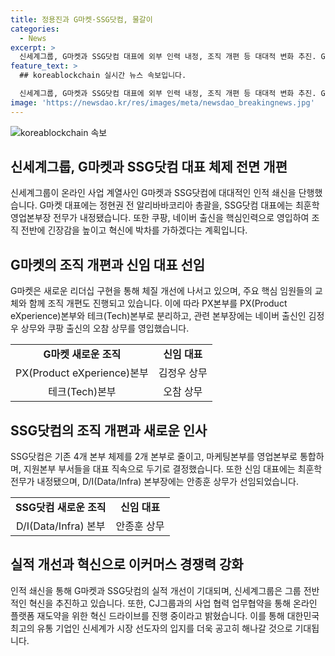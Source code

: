 ```yaml
---
title: 정용진과 G마켓·SSG닷컴, 물갈이 
categories:
  - News
excerpt: >
  신세계그룹, G마켓과 SSG닷컴 대표에 외부 인력 내정, 조직 개편 등 대대적 변화 추진. G마켓 대표에 정현권, SSG닷컴 대표에 최훈학 내정. 쿠팡, 네이버 출신 핵심인력도 영입. 조직 전반에 혁신 박차 기대. G마켓은 PX 및 테크본부로 조직 개편, SSG닷컴은 슬림화 전략. 그룹은 이커머스 혁신을 통한 성장 토대 추구, CJ그룹과의 협업으로 물류 역량 강화를 모색 중. 혁신 드라이브 지속으로 온라인 플랫폼 재도약 계획.
feature_text: >
  ## koreablockchain 실시간 뉴스 속보입니다.

  신세계그룹, G마켓과 SSG닷컴 대표에 외부 인력 내정, 조직 개편 등 대대적 변화 추진. G마켓 대표에 정현권, SSG닷컴 대표에 최훈학 내정. 쿠팡, 네이버 출신 핵심인력도 영입. 조직 전반에 혁신 박차 기대. G마켓은 PX 및 테크본부로 조직 개편, SSG닷컴은 슬림화 전략. 그룹은 이커머스 혁신을 통한 성장 토대 추구, CJ그룹과의 협업으로 물류 역량 강화를 모색 중. 혁신 드라이브 지속으로 온라인 플랫폼 재도약 계획.
image: 'https://newsdao.kr/res/images/meta/newsdao_breakingnews.jpg'
---
```


<p><img src="https://newsdao.kr/res/images/meta/newsdao_breakingnews.jpg" alt="koreablockchain 속보" /></p>

<h2 data-ke-size="size26">신세계그룹, G마켓과 SSG닷컴 대표 체제 전면 개편</h2>

<p data-ke-size="size16">신세계그룹이 온라인 사업 계열사인 G마켓과 SSG닷컴에 대대적인 인적 쇄신을 단행했습니다. G마켓 대표에는 정현권 전 알리바바코리아 총괄을, SSG닷컴 대표에는 최훈학 영업본부장 전무가 내정됐습니다. 또한 쿠팡, 네이버 출신을 핵심인력으로 영입하여 조직 전반에 긴장감을 높이고 혁신에 박차를 가하겠다는 계획입니다.</p>

<h2 data-ke-size="size26">G마켓의 조직 개편과 신임 대표 선임</h2>

<p data-ke-size="size16">G마켓은 새로운 리더십 구현을 통해 체질 개선에 나서고 있으며, 주요 핵심 임원들의 교체와 함께 조직 개편도 진행되고 있습니다. 이에 따라 PX본부를 PX(Product eXperience)본부와 테크(Tech)본부로 분리하고, 관련 본부장에는 네이버 출신인 김정우 상무와 쿠팡 출신의 오참 상무를 영입했습니다.</p>

<table>
    <tr>
        <td style="text-align: center; height: 17px;"><b>G마켓 새로운 조직</b></td>
        <td style="text-align: center; height: 17px;"><b>신임 대표</b></td>
    </tr>
    <tr>
        <td style="text-align: center; height: 17px;">PX(Product eXperience)본부</td>
        <td style="text-align: center; height: 17px;">김정우 상무</td>
    </tr>
    <tr>
        <td style="text-align: center; height: 17px;">테크(Tech)본부</td>
        <td style="text-align: center; height: 17px;">오참 상무</td>
    </tr>
</table>

<h2 data-ke-size="size26">SSG닷컴의 조직 개편과 새로운 인사</h2>

<p data-ke-size="size16">SSG닷컴은 기존 4개 본부 체제를 2개 본부로 줄이고, 마케팅본부를 영업본부로 통합하며, 지원본부 부서들을 대표 직속으로 두기로 결정했습니다. 또한 신임 대표에는 최훈학 전무가 내정됐으며, D/I(Data/Infra) 본부장에는 안종훈 상무가 선임되었습니다.</p>

<table>
    <tr>
        <td style="text-align: center; height: 17px;"><b>SSG닷컴 새로운 조직</b></td>
        <td style="text-align: center; height: 17px;"><b>신임 대표</b></td>
    </tr>
    <tr>
        <td style="text-align: center; height: 17px;">D/I(Data/Infra) 본부</td>
        <td style="text-align: center; height: 17px;">안종훈 상무</td>
    </tr>
</table>

<h2 data-ke-size="size26">실적 개선과 혁신으로 이커머스 경쟁력 강화</h2>

<p data-ke-size="size16">인적 쇄신을 통해 G마켓과 SSG닷컴의 실적 개선이 기대되며, 신세계그룹은 그룹 전반적인 혁신을 추진하고 있습니다. 또한, CJ그룹과의 사업 협력 업무협약을 통해 온라인 플랫폼 재도약을 위한 혁신 드라이브를 진행 중이라고 밝혔습니다. 이를 통해 대한민국 최고의 유통 기업인 신세계가 시장 선도자의 입지를 더욱 공고히 해나갈 것으로 기대됩니다.</p>

